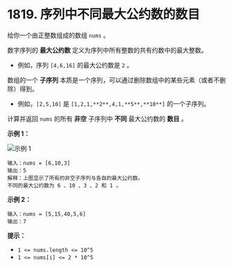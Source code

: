 # 1819. 序列中不同最大公约数的数目

给你一个由正整数组成的数组 `nums` 。

数字序列的 **最大公约数** 定义为序列中所有整数的共有约数中的最大整数。

- 例如，序列 `[4,6,16]` 的最大公约数是 `2` 。

数组的一个 **子序列** 本质是一个序列，可以通过删除数组中的某些元素（或者不删除）得到。

- 例如，`[2,5,10]` 是 `[1,2,1,**2**,4,1,**5**,**10**]` 的一个子序列。

计算并返回 `nums` 的所有 **非空** 子序列中 **不同** 最大公约数的 **数目** 。

**示例 1：**

![示例 1](https://assets.leetcode-cn.com/aliyun-lc-upload/uploads/2021/04/03/image-1.png)

```()
输入：nums = [6,10,3]
输出：5
解释：上图显示了所有的非空子序列与各自的最大公约数。
不同的最大公约数为 6 、10 、3 、2 和 1 。
```

**示例 2：**

```()
输入：nums = [5,15,40,5,6]
输出：7
```

**提示：**

- `1 <= nums.length <= 10^5`
- `1 <= nums[i] <= 2 * 10^5`
